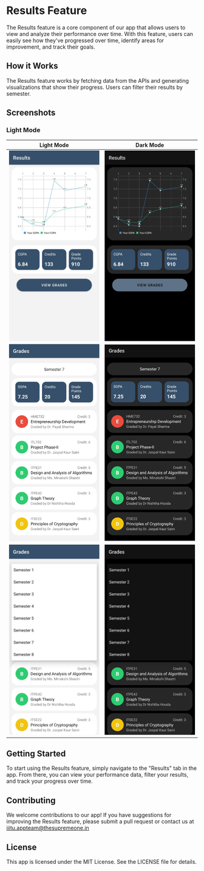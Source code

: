 # Results Feature

The Results feature is a core component of our app that allows users to view and analyze their performance over time. With this feature, users can easily see how they've progressed over time, identify areas for improvement, and track their goals.

## How it Works

The Results feature works by fetching data from the APIs and generating visualizations that show their progress. Users can filter their results by semester.

## Screenshots

### Light Mode

|                  Light Mode                  |                  Dark Mode                  |
|:--------------------------------------------:|:-------------------------------------------:|
| ![Results Light Mode](assets/results_l1.jpg) | ![Results Dark Mode](assets/results_d1.jpg) |
| ![Results Light Mode](assets/results_l2.jpg) | ![Results Dark Mode](assets/results_d2.jpg) |
| ![Results Light Mode](assets/results_l3.jpg) | ![Results Dark Mode](assets/results_d3.jpg) |

## Getting Started

To start using the Results feature, simply navigate to the "Results" tab in the app. From there, you can view your performance data, filter your results, and track your progress over time.

## Contributing

We welcome contributions to our app! If you have suggestions for improving the Results feature, please submit a pull request or contact us at iiitu.appteam@thesupremeone.in

## License

This app is licensed under the MIT License. See the LICENSE file for details.
